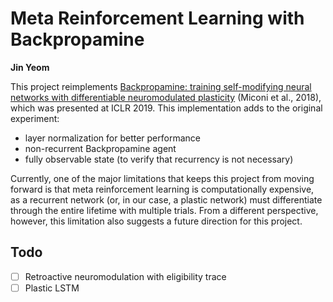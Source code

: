 # Meta Reinforcement Learning with Backpropamine
**Jin Yeom**  

This project reimplements [Backpropamine: training self-modifying neural networks with differentiable neuromodulated plasticity](https://openreview.net/forum?id=r1lrAiA5Ym) (Miconi et al., 2018), which was presented at ICLR 2019. This implementation adds to the original experiment:
- layer normalization for better performance
- non-recurrent Backpropamine agent
- fully observable state (to verify that recurrency is not necessary)

Currently, one of the major limitations that keeps this project from moving forward is that meta reinforcement learning is computationally expensive, as a recurrent network (or, in our case, a plastic network) must differentiate through the entire lifetime with multiple trials. From a different perspective, however, this limitation also suggests a future direction for this project.

## Todo
- [ ] Retroactive neuromodulation with eligibility trace
- [ ] Plastic LSTM
